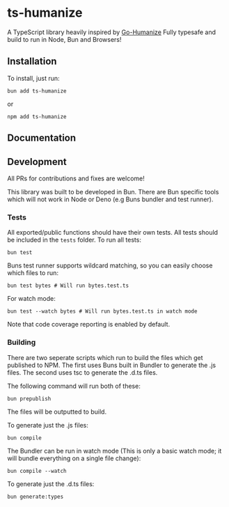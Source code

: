 # ts-humanize

A TypeScript library heavily inspired by [Go-Humanize](https://github.com/dustin/go-humanize)
Fully typesafe and build to run in Node, Bun and Browsers!

## Installation

To install, just run:

```shell
bun add ts-humanize
```

or

```shell
npm add ts-humanize
```

## Documentation

## Development

All PRs for contributions and fixes are welcome!

This library was built to be developed in Bun. There are Bun specific tools which will not work in Node or Deno (e.g Buns bundler and test runner).

### Tests

All exported/public functions should have their own tests. All tests should be included in the `tests` folder. To run all tests:

```shell
bun test
```

Buns test runner supports wildcard matching, so you can easily choose which files to run:

```shell
bun test bytes # Will run bytes.test.ts
```

For watch mode:

```shell
bun test --watch bytes # Will run bytes.test.ts in watch mode
```

Note that code coverage reporting is enabled by default.

### Building

There are two seperate scripts which run to build the files which get published to NPM.
The first uses Buns built in Bundler to generate the .js files.
The second uses tsc to generate the .d.ts files.

The following command will run both of these:

```shell
bun prepublish
```

The files will be outputted to build.

To generate just the .js files:

```shell
bun compile
```

The Bundler can be run in watch mode (This is only a basic watch mode; it will bundle everything on a single file change):

```shell
bun compile --watch
```

To generate just the .d.ts files:

```shell
bun generate:types
```